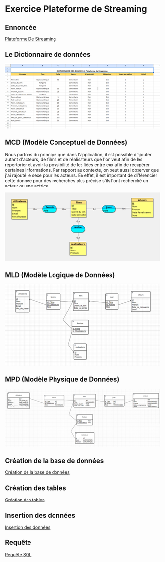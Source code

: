 # Exercice Plateforme de Streaming

## Ennoncée

[Plateforme De Streaming](./Documents/Plateforme_De_Streaming.pdf)

## Le Dictionnaire de données 

![Dictionnaire de données](./Documents/Dico.png)

## MCD (Modèle Conceptuel de Données)

Nous partons du principe que dans l'application, il est possible d'ajouter autant d'acteurs, de films et de réalisateurs que l'on veut afin de les répertorier et avoir la possibilité de les liées entre eux afin de récupérer certaines informations.
Par rapport au contexte, on peut aussi observer que j'ai rajouté le sexe pour les acteurs. En effet, il est important de différencier cette donnée pour des recherches plus précise s'ils l'ont recherché un acteur ou une actrice.

![MCD](./Documents/MCD.png)

## MLD (Modèle Logique de Données)

![MLD](./Documents/MLD.png)

## MPD (Modèle Physique de Données)

![MPD](./Documents/MPD.png)

## Création de la base de données

[Création de la base de données](./Documents/create_database.md)

## Création des tables

[Création des tables](./Documents/create_tables.md)

## Insertion des données

[Insertion des données](./Documents/insert_data.md)

## Requête

[Requête SQL](./Documents/requête.md)
